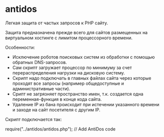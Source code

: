 antidos
=========

Легкая защита от частых запросов к PHP сайту.

Защита предназначена прежде всего для сайтов размещенных на виртуальном хостинге с лимитом процессорного времени.

Особенности:
 - Исключение роботов поисковых систем из обработки с помощью обратных DNS-запросов.
 - Сам скрипт загружает процессор по минимуму за счет перераспределения нагрузки на дисковую систему.
 - Скрипт надо подключать в главных файлах сайта через которые проходят все запросы (например общедоступные и административные части).
 - Срипт не загрязняет пространство имен, т.к. создается одна переменная-функция в конце кода сайта.
 - Удаление IP из бана происходит при истечении указанного времени и заходе на сайт посетителя с другим IP.

Скрипт подключается так:

require("../antidos/antidos.php"); // Add AntiDos code

